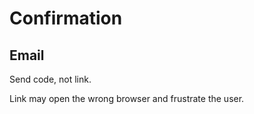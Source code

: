 # Confirmation

## Email

Send code, not link.

Link may open the wrong browser and frustrate the user.
